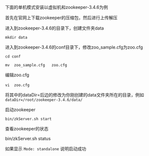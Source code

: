 下面的单机模式安装以虚拟机和zookeeper-3.4.6为例

首先在官网上下载zookeeper的压缩包，然后进行上传解压

进入到zookeeper-3.4.6的目录下，创建文件夹data

`mkdir data`

进入到zookeeper-3.4.6的conf目录下，修改zoo_sample.cfg为zoo.cfg

`cd conf`

`mv  zoo_sample.cfg   zoo.cfg`

编辑zoo.cfg

`vi  zoo.cfg`             

将其中的dataDir=后边的修改为你刚创建的data文件夹所在的目录，例如 `dataDir=/root/zookeeper-3.4.6/data/`

启动zookeeper

`bin/zkServer.sh start`

查看zookeeper的状态

bin/zkServer.sh status

如果显示 `Mode: standalone` 说明启动成功


